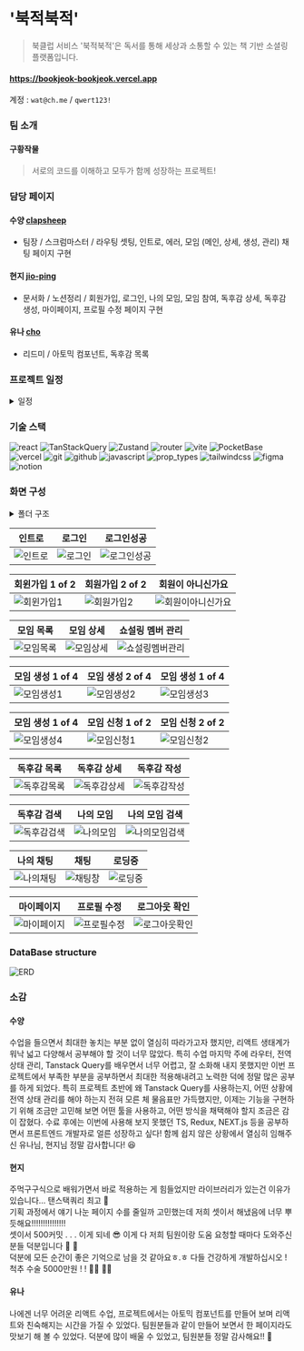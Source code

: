 # '북적북적'

> 북클럽 서비스 '북적북적'은 독서를 통해 세상과 소통할 수 있는 책 기반 소셜링 플랫폼입니다.

#### https://bookjeok-bookjeok.vercel.app

계정 : `wat@ch.me` / `qwert123!`

### 팀 소개

#### 구황작물

> 서로의 코드를 이해하고 모두가 함께 성장하는 프로젝트!

### 담당 페이지

#### 수양 [clapsheep](https://github.com/clapsheep)

- 팀장 / 스크럼마스터 / 라우팅 셋팅, 인트로, 에러, 모임 (메인, 상세, 생성, 관리) 채팅 페이지 구현

#### 현지 [jio-ping](https://github.com/jio-ping)

- 문서화 / 노션정리 / 회원가입, 로그인, 나의 모임, 모임 참여, 독후감 상세, 독후감 생성, 마이페이지, 프로필 수정 페이지 구현

#### 유나 [cho](https://github.com/cho-yn)

- 리드미 / 아토믹 컴포넌트, 독후감 목록

### 프로젝트 일정

<details>
<summary>일정</summary>
![일정](https://github.com/FRONTENDSCHOOL8/bookjeok-bookjeok/assets/50475140/80962702-f2d4-4aa7-bc7d-66330fb03716)
</details>

### 기술 스택

![react](https://img.shields.io/badge/react-lightslategray?style=for-the-badge&logo=react)
![TanStackQuery](https://img.shields.io/badge/TanStack_Query-lightslategray?style=for-the-badge&logo=TanStackQuery)
![Zustand](https://img.shields.io/badge/Zustand-lightslategray?style=for-the-badge&logo=Zustand)
![router](https://img.shields.io/badge/react_router-lightslategray?style=for-the-badge&logo=react-router)
![vite](https://img.shields.io/badge/vite-lightslategray?style=for-the-badge&logo=vite)
![PocketBase](https://img.shields.io/badge/Pocket_Base-lightslategray?style=for-the-badge&logo=PocketBase)
![vercel](https://img.shields.io/badge/vercel-lightslategray?style=for-the-badge&logo=vercel)
![git](https://img.shields.io/badge/git-lightslategray?style=for-the-badge&logo=git)
![github](https://img.shields.io/badge/github-lightslategray?style=for-the-badge&logo=github)
![javascript](https://img.shields.io/badge/javascript-lightslategray?style=for-the-badge&logo=javascript)
![prop_types](https://img.shields.io/badge/prop_types-lightslategray?style=for-the-badge&logoColor=&label=&labelColor=slategray)
![tailwindcss](https://img.shields.io/badge/tailwind_css-lightslategray?style=for-the-badge&logo=tailwindcss)
![figma](https://img.shields.io/badge/figma-lightslategray?style=for-the-badge&logo=figma)
![notion](https://img.shields.io/badge/notion-lightslategray?style=for-the-badge&logo=notion)

### 화면 구성

<details>
<summary>폴더 구조</summary>

```
├─public
│  └─icons
└─src
    ├─api
    ├─assets
    │  └─icons
    ├─client
    ├─components
    │  ├─Atoms
    │  │  ├─Accordion
    │  │  ├─Badge
    │  │  ├─BlankContents
    │  │  ├─Buttons
    │  │  │  ├─MainButton
    │  │  │  ├─OutlineButton
    │  │  │  └─SmallButton
    │  │  ├─GenreButton
    │  │  ├─Inputs
    │  │  │  ├─ChatTextarea
    │  │  │  ├─CheckboxForm
    │  │  │  ├─ImageForm
    │  │  │  ├─RadioForm
    │  │  │  ├─Textarea
    │  │  │  ├─TextForm
    │  │  │  └─ThinTextForm
    │  │  ├─LikeButton
    │  │  ├─MessageBubble
    │  │  ├─NomalTitle
    │  │  ├─RoundImage
    │  │  ├─Svg
    │  │  └─TextBox
    │  ├─Common
    │  │  ├─Loading
    │  │  ├─ProtectRoute
    │  │  └─RootLayout
    │  └─Molecules
    │      ├─ApplicantList
    │      ├─Avatar
    │      ├─BookReviewList
    │      ├─ChatRoomList
    │      ├─ClubCard
    │      ├─ClubList
    │      ├─ConfirmUserList
    │      ├─FilterList
    │      ├─GNB
    │      ├─MainKindToggle
    │      └─Modal
    │          ├─ButtonModalForManageMent
    │          └─DobbleButtonModal
    ├─hooks
    ├─pages
    │  ├─ApplicationClub
    │  │  ├─ApplicationClub1
    │  │  └─ApplicationClub2
    │  ├─Chatting
    │  │  ├─ChatRoom
    │  │  └─ChatRoomListPage
    │  ├─CreateBookReview
    │  ├─CreateClub
    │  │  ├─CreateClub1
    │  │  ├─CreateClub2
    │  │  ├─CreateClub3
    │  │  └─CreateClub4
    │  ├─DetailBookReview
    │  ├─DetailClub
    │  ├─EditProfile
    │  ├─Error404
    │  ├─Filter
    │  ├─Intro
    │  ├─Login
    │  ├─MainBookReview
    │  ├─MainClub
    │  ├─ManagementClub
    │  ├─MyClubList
    │  ├─MyPage
    │  ├─SignUp
    │  └─Welcome
    ├─routes
    ├─store
    ├─styles
    └─utils

```

</details>

| 인트로                                                                                                               | 로그인                                                                                                               | 로그인성공                                                                                                               |
| -------------------------------------------------------------------------------------------------------------------- | -------------------------------------------------------------------------------------------------------------------- | ------------------------------------------------------------------------------------------------------------------------ |
| ![인트로](https://github.com/FRONTENDSCHOOL8/bookjeok-bookjeok/assets/50475140/b9b582ad-af06-4ddc-b18a-f0b1a07dd380) | ![로그인](https://github.com/FRONTENDSCHOOL8/bookjeok-bookjeok/assets/50475140/48bab667-5998-4819-91c7-43c68ff8334f) | ![로그인성공](https://github.com/FRONTENDSCHOOL8/bookjeok-bookjeok/assets/50475140/2443adde-9f66-4fc1-8c7c-dadc67fa725a) |

| 회윈가입 1 of 2                                                                                                         | 회원가입 2 of 2                                                                                                         | 회원이 아니신가요                                                                                                              |
| ----------------------------------------------------------------------------------------------------------------------- | ----------------------------------------------------------------------------------------------------------------------- | ------------------------------------------------------------------------------------------------------------------------------ |
| ![회윈가입1](https://github.com/FRONTENDSCHOOL8/bookjeok-bookjeok/assets/50475140/be926d3f-873c-44a6-9549-b8570072ab67) | ![회원가입2](https://github.com/FRONTENDSCHOOL8/bookjeok-bookjeok/assets/50475140/58e102fb-3827-4b62-87fe-858d3f6b72ba) | ![회원이아니신가요](https://github.com/FRONTENDSCHOOL8/bookjeok-bookjeok/assets/50475140/abef7424-0418-44e8-a19b-12b874013830) |

| 모임 목록                                                                                                              | 모임 상세                                                                                                              | 쇼설링 멤버 관리                                                                                                             |
| ---------------------------------------------------------------------------------------------------------------------- | ---------------------------------------------------------------------------------------------------------------------- | ---------------------------------------------------------------------------------------------------------------------------- |
| ![모임목록](https://github.com/FRONTENDSCHOOL8/bookjeok-bookjeok/assets/50475140/c84b17ed-f843-43aa-96e3-23eba1d2b800) | ![모임상세](https://github.com/FRONTENDSCHOOL8/bookjeok-bookjeok/assets/50475140/aa4fc31f-6e07-4610-a881-cc8fb9b4e8da) | ![쇼설링멤버관리](https://github.com/FRONTENDSCHOOL8/bookjeok-bookjeok/assets/50475140/b7d6a3bb-bf2c-48d1-9f6e-9b50b946e440) |

| 모임 생성 1 of 4                                                                                                        | 모임 생성 2 of 4                                                                                                        | 모임 생성 1 of 4                                                                                                        |
| ----------------------------------------------------------------------------------------------------------------------- | ----------------------------------------------------------------------------------------------------------------------- | ----------------------------------------------------------------------------------------------------------------------- |
| ![모임생성1](https://github.com/FRONTENDSCHOOL8/bookjeok-bookjeok/assets/50475140/e8090a1a-242e-4a0d-a535-6ec9a9adef1b) | ![모임생성2](https://github.com/FRONTENDSCHOOL8/bookjeok-bookjeok/assets/50475140/3357adaa-a4c3-4588-98ab-79c6255713ad) | ![모임생성3](https://github.com/FRONTENDSCHOOL8/bookjeok-bookjeok/assets/50475140/756b7266-c37f-427f-9e76-251381758f91) |

| 모임 생성 1 of 4                                                                                                        | 모임 신청 1 of 2                                                                                                        | 모임 신청 2 of 2                                                                                                        |
| ----------------------------------------------------------------------------------------------------------------------- | ----------------------------------------------------------------------------------------------------------------------- | ----------------------------------------------------------------------------------------------------------------------- |
| ![모임생성4](https://github.com/FRONTENDSCHOOL8/bookjeok-bookjeok/assets/50475140/dfb436c8-355a-4c89-98fa-8f672c63261a) | ![모임신청1](https://github.com/FRONTENDSCHOOL8/bookjeok-bookjeok/assets/50475140/e79bf5c7-41e4-4458-880d-ab77e7ea7da0) | ![모임신청2](https://github.com/FRONTENDSCHOOL8/bookjeok-bookjeok/assets/50475140/597fe1dd-33b8-4cda-be1f-c97fc257f4a2) |

| 독후감 목록                                                                                                              | 독후감 상세                                                                                                              | 독후감 작성                                                                                                              |
| ------------------------------------------------------------------------------------------------------------------------ | ------------------------------------------------------------------------------------------------------------------------ | ------------------------------------------------------------------------------------------------------------------------ |
| ![독후감목록](https://github.com/FRONTENDSCHOOL8/bookjeok-bookjeok/assets/50475140/6cddfeac-19d6-4f02-b347-1ac96de0ea93) | ![독후감상세](https://github.com/FRONTENDSCHOOL8/bookjeok-bookjeok/assets/50475140/e1941513-38d2-4904-9ce9-d733dcd4db78) | ![독후감작성](https://github.com/FRONTENDSCHOOL8/bookjeok-bookjeok/assets/50475140/814841ef-7e7e-41ce-be54-f2c55f7fea94) |

| 독후감 검색                                                                                                              | 나의 모임                                                                                                              | 나의 모임 검색                                                                                                             |
| ------------------------------------------------------------------------------------------------------------------------ | ---------------------------------------------------------------------------------------------------------------------- | -------------------------------------------------------------------------------------------------------------------------- |
| ![독후감검색](https://github.com/FRONTENDSCHOOL8/bookjeok-bookjeok/assets/50475140/7d15949d-bf7e-4a19-8840-bb7c9d1682d0) | ![나의모임](https://github.com/FRONTENDSCHOOL8/bookjeok-bookjeok/assets/50475140/5e510fdf-5bfc-4743-8e0a-565b5fccd472) | ![나의모임검색](https://github.com/FRONTENDSCHOOL8/bookjeok-bookjeok/assets/50475140/f3f317f3-9c6b-4ef9-8024-790581b8c1f8) |

| 나의 채팅                                                                                                              | 채팅                                                                                                                 | 로딩중                                                                                                               |
| ---------------------------------------------------------------------------------------------------------------------- | -------------------------------------------------------------------------------------------------------------------- | -------------------------------------------------------------------------------------------------------------------- |
| ![나의채팅](https://github.com/FRONTENDSCHOOL8/bookjeok-bookjeok/assets/50475140/c5d79aad-d7aa-4519-9504-d27955f566cd) | ![채팅창](https://github.com/FRONTENDSCHOOL8/bookjeok-bookjeok/assets/50475140/f1ac119e-9c82-4911-b500-a3beb4dc4fea) | ![로딩중](https://github.com/FRONTENDSCHOOL8/bookjeok-bookjeok/assets/50475140/f0a9b5bb-cfb8-4201-8da6-00fbeb4faec1) |

| 마이페이지                                                                                                               | 프로필 수정                                                                                                              | 로그아웃 확인                                                                                                              |
| ------------------------------------------------------------------------------------------------------------------------ | ------------------------------------------------------------------------------------------------------------------------ | -------------------------------------------------------------------------------------------------------------------------- |
| ![마이페이지](https://github.com/FRONTENDSCHOOL8/bookjeok-bookjeok/assets/50475140/874f8cbc-b370-401b-9221-e4204b9210fd) | ![프로필수정](https://github.com/FRONTENDSCHOOL8/bookjeok-bookjeok/assets/50475140/1470ff5a-7555-4612-8f21-bd06bb548d02) | ![로그아웃확인](https://github.com/FRONTENDSCHOOL8/bookjeok-bookjeok/assets/50475140/36957bd8-5b50-46c4-aafe-eb703048e7f2) |

### DataBase structure

![ERD](https://github.com/FRONTENDSCHOOL8/bookjeok-bookjeok/assets/50475140/2dceca07-7709-4eff-b55a-736a90fd766e)

### 소감

#### 수양

수업을 들으면서 최대한 놓치는 부분 없이 열심히 따라가고자 했지만, 리액트 생태계가 워낙 넓고 다양해서 공부해야 할 것이 너무 많았다. 특히
수업 마지막 주에 라우터, 전역 상태 관리, Tanstack Query를 배우면서 너무 어렵고, 잘 소화해 내지 못했지만 이번 프로젝트에서 부족한
부분을 공부하면서 최대한 적용해내려고 노력한 덕에 정말 많은 공부를 하게 되었다. 특히 프로젝트 초반에 왜 Tanstack Query를 사용하는지,
어떤 상황에 전역 상태 관리를 해야 하는지 전혀 모른 체 물음표만 가득했지만, 이제는 기능을 구현하기 위해 조금만 고민해 보면 어떤 툴을
사용하고, 어떤 방식을 채택해야 할지 조금은 감이 잡혔다. 수료 후에는 이번에 사용해 보지 못했던 TS, Redux, NEXT.js 등을 공부하면서
프론트엔드 개발자로 얼른 성장하고 싶다! 함께 쉽지 않은 상황에서 열심히 임해주신 유나님, 현지님 정말 감사합니다! :laughing:

#### 현지

주먹구구식으로 배워가면서 바로 적용하는 게 힘들었지만 라이브러리가 있는건 이유가 있습니다… 탠스택쿼리 최고 :smiling_face_with_three_hearts: <br>
기획 과정에서 얘기 나눈 페이지 수를 줄일까 고민했는데 저희 셋이서 해냈음에 너무 뿌듯해요!!!!!!!!!!!!!!! <br>
셋이서 500커밋 . . . 이게 되네 :sunglasses: 이게 다 저희 팀원이랑 도움 요청할 때마다 도와주신 분들 덕분입니다 :pleading_face: :black_heart: <br>
덕분에 모든 순간이 좋은 기억으로 남을 것 같아요ㅎ.ㅎ 다들 건강하게 개발하십시오 ! 척추 수술 5000만원 ! ! :woman_technologist: :man_technologist:

#### 유나

나에겐 너무 어려운 리액트 수업, 프로젝트에서는 아토믹 컴포넌트를 만들어 보며 리액트와 친숙해지는 시간을 가질 수 있었다.
팀원분들과 같이 만들어 보면서 한 페이지라도 맛보기 해 볼 수 있었다. 덕분에 많이 배울 수 있었고, 팀원분들 정말 감사해요!! :full_moon_with_face:

